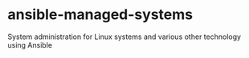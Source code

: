 # ansible-managed-systems
System administration for Linux systems and various other technology using Ansible

